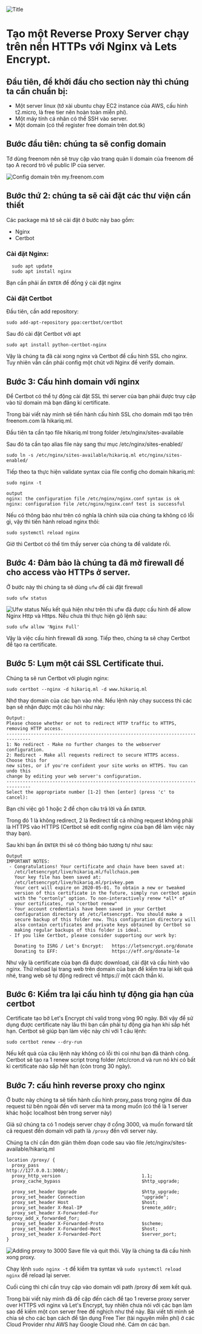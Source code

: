 ![Title][nginx-reverse-proxy]
# Tạo một Reverse Proxy Server chạy trên nền HTTPs với Nginx và Lets Encrypt.

## Đầu tiên, để khởi đầu cho section này thì chúng ta cần chuẩn bị:
  - Một server linux (tớ xài ubuntu chạy EC2 instance của AWS, cấu hình t2.micro, là free tier nên hoàn toàn miễn phí).
  - Một máy tính cá nhân có thể SSH vào server.
  - Một domain (có thể  register free domain trên dot.tk)

## Bước đầu tiên: chúng ta sẽ config domain
Tớ dùng freenom nên sẽ truy cập vào trang quản lí domain của freenom để tạo A record trỏ về public IP của server.

![Config domain trên my.freenom.com][freenom-config]

## Bước thứ 2: chúng ta sẽ cài đặt các thư viện cần thiết
Các package mà tớ sẽ cài đặt ở bước này bao gồm:
  - Nginx
  - Certbot
### Cài đặt Nginx:
```
  sudo apt update
  sudo apt install nginx
```
Bạn cần phải ấn `ENTER` để đồng ý cài đặt nginx
### Cài đặt Certbot
Đầu tiên, cần add repository:
```
sudo add-apt-repository ppa:certbot/certbot
```
Sau đó cài đặt Certbot với apt
```
sudo apt install python-certbot-nginx
```
Vậy là chúng ta đã cài xong nginx và Certbot để cấu hình SSL cho nginx. Tuy nhiên vẫn cần phải config một chút với Nginx để verify domain.

## Bước 3: Cấu hình domain với nginx
Để Certbot có thể tự động cài đặt SSL thì server của bạn phải được  truy cập vào từ domain mà bạn đăng kí certificate.

Trong bài viết này mình sẽ tiến hành cấu hình SSL cho domain mới tạo trên freenom.com là hikariq.ml.

Đầu tiên ta cần tạo file hikariq.ml trong folder /etx/nginx/sites-available

<script src="https://gist.github.com/quangtm210395/a4ad15189136f71faa62c1ad94bbb8b4.js"></script>

Sau đó ta cần tạo alias file này sang thư mục /etc/nginx/sites-enabled/
```
sudo ln -s /etc/nginx/sites-available/hikariq.ml etc/nginx/sites-enabled/
```
Tiếp theo ta thực hiện validate syntax của file config cho domain hikariq.ml:
```
sudo nginx -t
```
```
output
nginx: the configuration file /etc/nginx/nginx.conf syntax is ok
nginx: configuration file /etc/nginx/nginx.conf test is successful
```
Nếu có thông báo như trên có nghĩa là chỉnh sửa của chúng ta không có lỗi gì, vậy thì tiến hành reload nginx thôi:
```
sudo systemctl reload nginx
```
Giờ thì Certbot có thể tìm thấy server của chúng ta để validate rồi.

## Bước 4: Đảm bảo là chúng ta đã mở firewall để cho access vào HTTPs ở server.
Ở bước này thì chúng ta sẽ dùng `ufw` để cài đặt firewall
```
sudo ufw status
```
![Ufw status][ufw-status]
Nếu kết quả hiện như trên thì ufw đã được cấu hình để allow Nginx Http và Https. Nếu chưa thì thực hiện gõ lệnh sau:
```
sudo ufw allow 'Nginx Full'
```
Vậy là việc cấu hình firewall đã xong.
Tiếp theo, chúng ta sẽ chạy Certbot để  tạo ra certificate.

## Bước 5: Lụm một cái SSL Certificate thui.
Chúng ta sẽ run Certbot với plugin nginx:
```
sudo certbot --nginx -d hikariq.ml -d www.hikariq.ml
```
Nhớ thay domain của các bạn vào nhé.
Nếu lệnh này chạy success thì các bạn sẽ nhận được một câu hỏi như này: 
```
Output:
Please choose whether or not to redirect HTTP traffic to HTTPS, removing HTTP access.
-------------------------------------------------------------------------------
1: No redirect - Make no further changes to the webserver configuration.
2: Redirect - Make all requests redirect to secure HTTPS access. Choose this for
new sites, or if you're confident your site works on HTTPS. You can undo this
change by editing your web server's configuration.
-------------------------------------------------------------------------------
Select the appropriate number [1-2] then [enter] (press 'c' to cancel):
```
Bạn chỉ việc gõ 1 hoặc 2 để chọn câu trả lời và ấn `ENTER`.

Trong đó 1 là không redirect, 2 là Redirect tất cả những request không phải là HTTPS vào HTTPS (Certbot sẽ edit config nginx của bạn để làm việc này thay bạn).

Sau khi bạn ấn `ENTER` thì sẽ có thông báo tương tự như sau:
```
Output
IMPORTANT NOTES:
 - Congratulations! Your certificate and chain have been saved at:
   /etc/letsencrypt/live/hikariq.ml/fullchain.pem
   Your key file has been saved at:
   /etc/letsencrypt/live/hikariq.ml/privkey.pem
   Your cert will expire on 2020-05-01. To obtain a new or tweaked
   version of this certificate in the future, simply run certbot again
   with the "certonly" option. To non-interactively renew *all* of
   your certificates, run "certbot renew"
 - Your account credentials have been saved in your Certbot
   configuration directory at /etc/letsencrypt. You should make a
   secure backup of this folder now. This configuration directory will
   also contain certificates and private keys obtained by Certbot so
   making regular backups of this folder is ideal.
 - If you like Certbot, please consider supporting our work by:

   Donating to ISRG / Let's Encrypt:   https://letsencrypt.org/donate
   Donating to EFF:                    https://eff.org/donate-le
```

Như vậy là certificate của bạn đã được download, cài đặt và cấu hình vào nginx. Thử reload lại trang web trên domain của bạn để kiểm tra lại kết quả nhé, trang web sẽ tự động redirect về https:// một cách thần kì.

## Bước 6: Kiểm tra lại cấu hình tự động gia hạn của certbot
Certificate tạo bở Let's Encrypt chỉ valid trong vòng 90 ngày. Bởi vậy để sử dụng được certificate này lâu thì bạn cần phải tự động gia hạn khi sắp hết hạn. Certbot sẽ giúp bạn làm việc này chỉ với 1 câu lệnh:
```
sudo certbot renew --dry-run
```
Nếu kết quả của câu lệnh này không có lỗi thì coi như bạn đã thành công. Certbot sẽ  tạo ra 1 renew script trong folder /etc/cron.d và run nó khi có bất kì certificate nào sắp hết hạn (còn trong 30 ngày).

## Bước 7: cấu hình reverse proxy cho nginx
Ở bước này chúng ta sẽ tiến hành cấu hình proxy_pass trong nginx để đưa request từ bên ngoài đến với server mà ta mong muốn (có thể là 1 server khác hoặc localhost bên trong server này)

Giả sử chúng ta có 1 nodejs server chạy ở cổng 3000, và muốn forward tất cả request đến domain với path là `/proxy` đến với server này.

Chúng ta chỉ cần đơn giản thêm đoạn code sau vào file /etc/nginx/sites-available/hikariq.ml
```
location /proxy/ {
  proxy_pass                                      http://127.0.0.1:3000/;
  proxy_http_version                              1.1;
  proxy_cache_bypass                              $http_upgrade;

  proxy_set_header Upgrade                        $http_upgrade;
  proxy_set_header Connection                     "upgrade";
  proxy_set_header Host                           $host;
  proxy_set_header X-Real-IP                      $remote_addr;
  proxy_set_header X-Forwarded-For                $proxy_add_x_forwarded_for;
  proxy_set_header X-Forwarded-Proto              $scheme;
  proxy_set_header X-Forwarded-Host               $host;
  proxy_set_header X-Forwarded-Port               $server_port;
}
```
![Adding proxy to 3000][nginx-adding-proxy]
Save file và quit thôi. Vậy là chúng ta đã cấu hình xong proxy.

Chạy lệnh `sudo nginx -t` để kiểm tra syntax và `sudo systemctl reload nginx` để reload lại server.

Cuối cùng thì chỉ cần truy cập vào domain với path /proxy để xem kết quả.

Trong bài viết này mình đã đề cập đến cách để tạo 1 reverse proxy server over HTTPS với nginx và Let's Encrypt, tuy nhiên chưa nói với các bạn làm sao để kiếm một con server free để nghịch như thế này. Bài viết tới mình sẽ chia sẻ cho các bạn cách để tận dụng  Free Tier (tài nguyên miễn phí) ở các Cloud Provider như AWS hay Google Cloud nhé. Cám ơn các bạn.


[nginx-reverse-proxy]: https://hikariq-article-images.s3-ap-southeast-1.amazonaws.com/nginx-reverse-proxy.png
[freenom-config]: https://hikariq-article-images.s3-ap-southeast-1.amazonaws.com/freenomconfig.jpg
[ufw-status]: https://hikariq-article-images.s3-ap-southeast-1.amazonaws.com/ufw-status.png
[nginx-adding-proxy]: https://hikariq-article-images.s3-ap-southeast-1.amazonaws.com/nginx-adding-proxy.png